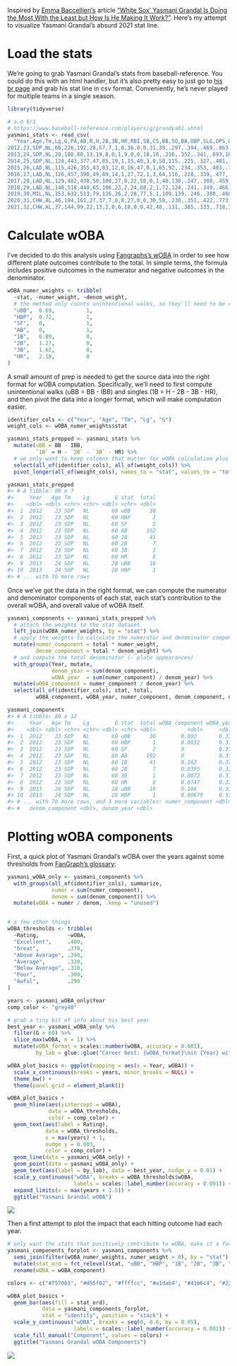 
<!-- README.md is generated from README.Rmd. Please edit that file -->

Inspired by [Emma Baccellieri’s](https://twitter.com/emmabaccellieri)
article [“White Sox’ Yasmani Grandal Is Doing the Most With the Least
but How Is He Making It
Work?”](https://www.si.com/mlb/2021/06/02/yasmani-grandal-the-opener).
Here’s my attempt to visualize Yasmani Grandal’s absurd 2021 stat line.

# Load the stats

We’re going to grab Yasmani Grandal’s stats from baseball-reference. You
could do this with an html handler, but it’s also pretty easy to just go
to [his br
page](https://www.baseball-reference.com/players/g/grandya01.shtml) and
grab his stat line in csv format. Conveniently, he’s never played for
multiple teams in a single season.

``` r
library(tidyverse)

# a.o 6/1
# https://www.baseball-reference.com/players/g/grandya01.shtml
yasmani_stats <- read_csv(
  "Year,Age,Tm,Lg,G,PA,AB,R,H,2B,3B,HR,RBI,SB,CS,BB,SO,BA,OBP,SLG,OPS,OPS+,TB,GDP,HBP,SH,SF,IBB,Pos,Awards
2012,23,SDP,NL,60,226,192,28,57,7,1,8,36,0,0,31,39,.297,.394,.469,.863,143,90,8,1,0,2,1,2/H,
2013,24,SDP,NL,28,108,88,13,19,8,0,1,9,0,0,18,18,.216,.352,.341,.693,102,30,1,1,0,1,2,2/H3,
2014,25,SDP,NL,128,443,377,47,85,19,1,15,49,3,0,58,115,.225,.327,.401,.728,111,151,7,2,0,6,1,23H/D,
2015,26,LAD,NL,115,426,355,43,83,12,0,16,47,0,1,65,92,.234,.353,.403,.756,112,143,16,2,1,3,1,2H/3,AS
2016,27,LAD,NL,126,457,390,49,89,14,1,27,72,1,3,64,116,.228,.339,.477,.816,118,186,11,2,0,1,1,*2H/3,MVP-22
2017,28,LAD,NL,129,482,438,50,108,27,0,22,58,0,1,40,130,.247,.308,.459,.767,101,201,10,0,1,3,0,*2H,
2018,29,LAD,NL,140,518,440,65,106,23,2,24,68,2,1,72,124,.241,.349,.466,.815,121,205,12,3,0,3,1,*2H/3,
2019,30,MIL,NL,153,632,513,79,126,26,2,28,77,5,1,109,139,.246,.380,.468,.848,119,240,16,5,0,5,2,*23/HD,ASMVP-15
2020,31,CHW,AL,46,194,161,27,37,7,0,8,27,0,0,30,58,.230,.351,.422,.773,112,68,4,1,0,2,0,2/D3H,
2021,32,CHW,AL,37,144,99,22,13,2,0,6,18,0,0,42,40,.131,.385,.333,.718,107,33,6,0,1,2,0,*2/3H,")
```

# Calculate wOBA

I’ve decided to do this analysis using [Fangraphs’s
wOBA](https://library.fangraphs.com/offense/woba/) in order to see how
different plate outcomes contribute to the total. In simple terms, the
formula includes positive outcomes in the numerator and negative
outcomes in the denominator.

``` r
wOBA_numer_weights <- tribble(
  ~stat, ~numer_weight, ~denom_weight,
  # the method only counts unintentional walks, so they'll need to be extracted first
  "uBB",  0.69,          1,
  "HBP",  0.72,          1,
  "SF",   0,             1,
  "AB",   0,             1,
  "1B",   0.89,          0,
  "2B",   1.27,          0,
  "3B",   1.62,          0,
  "HR",   2.10,          0
)
```

A small amount of prep is needed to get the source data into the right
format for wOBA computation. Specifically, we’ll need to first compute
unintentional walks (uBB = BB - IBB) and singles (1B = H - 2B - 3B -
HR), and then pivot the data into a longer format, which will make
computation easier.

``` r
identifier_cols <- c("Year", "Age", "Tm", "Lg", "G")
weight_cols <- wOBA_numer_weights$stat

yasmani_stats_prepped <- yasmani_stats %>% 
  mutate(uBB = BB - IBB,
         `1B` = H - `2B` - `3B` - HR) %>% 
  # we only want to keep columns that matter for wOBA calculation plus a few identifiers
  select(all_of(identifier_cols), all_of(weight_cols)) %>% 
  pivot_longer(all_of(weight_cols), names_to = "stat", values_to = "total")

yasmani_stats_prepped
#> # A tibble: 80 x 7
#>     Year   Age Tm    Lg        G stat  total
#>    <dbl> <dbl> <chr> <chr> <dbl> <chr> <dbl>
#>  1  2012    23 SDP   NL       60 uBB      30
#>  2  2012    23 SDP   NL       60 HBP       1
#>  3  2012    23 SDP   NL       60 SF        2
#>  4  2012    23 SDP   NL       60 AB      192
#>  5  2012    23 SDP   NL       60 1B       41
#>  6  2012    23 SDP   NL       60 2B        7
#>  7  2012    23 SDP   NL       60 3B        1
#>  8  2012    23 SDP   NL       60 HR        8
#>  9  2013    24 SDP   NL       28 uBB      16
#> 10  2013    24 SDP   NL       28 HBP       1
#> # ... with 70 more rows
```

Once we’ve got the data in the right format, we can compute the
numerator and denominator components of each stat, each stat’s
contribution to the overall wOBA, and overall value of wOBA itself.

``` r
yasmani_components <- yasmani_stats_prepped %>% 
  # attach the weights to the stat dataset
  left_join(wOBA_numer_weights, by = "stat") %>% 
  # apply the weights to calculate the numerator and denominator component of each outcome
  mutate(numer_component = total * numer_weight,
         denom_component = total * denom_weight) %>% 
  # and compute the total denominator (~ plate appearances)
  with_groups(Year, mutate, 
              denom_year = sum(denom_component),
              wOBA_year  = sum(numer_component) / denom_year) %>% 
  mutate(wOBA_component = numer_component / denom_year) %>% 
  select(all_of(identifier_cols), stat, total, 
         wOBA_component, wOBA_year, numer_component, denom_component, denom_year)

yasmani_components
#> # A tibble: 80 x 12
#>     Year   Age Tm    Lg        G stat  total wOBA_component wOBA_year
#>    <dbl> <dbl> <chr> <chr> <dbl> <chr> <dbl>          <dbl>     <dbl>
#>  1  2012    23 SDP   NL       60 uBB      30        0.092       0.379
#>  2  2012    23 SDP   NL       60 HBP       1        0.0032      0.379
#>  3  2012    23 SDP   NL       60 SF        2        0           0.379
#>  4  2012    23 SDP   NL       60 AB      192        0           0.379
#>  5  2012    23 SDP   NL       60 1B       41        0.162       0.379
#>  6  2012    23 SDP   NL       60 2B        7        0.0395      0.379
#>  7  2012    23 SDP   NL       60 3B        1        0.0072      0.379
#>  8  2012    23 SDP   NL       60 HR        8        0.0747      0.379
#>  9  2013    24 SDP   NL       28 uBB      16        0.104       0.311
#> 10  2013    24 SDP   NL       28 HBP       1        0.00679     0.311
#> # ... with 70 more rows, and 3 more variables: numer_component <dbl>,
#> #   denom_component <dbl>, denom_year <dbl>
```

# Plotting wOBA components

First, a quick plot of Yasmani Grandal’s wOBA over the years against
some thresholds from [FanGraph’s
glossary](https://library.fangraphs.com/offense/woba/):

``` r
yasmani_wOBA_only <- yasmani_components %>% 
  with_groups(all_of(identifier_cols), summarize,
              numer = sum(numer_component),
              denom = sum(denom_component)) %>% 
  mutate(wOBA = numer / denom, .keep = "unused")


# a few other things
wOBA_thresholds <- tribble(
  ~Rating,         ~wOBA,
  "Excellent",     .400,
  "Great",         .370,
  "Above Average", .340,
  "Average",       .320,
  "Below Average", .310,
  "Poor",          .300,
  "Awful",         .290
)

years <- yasmani_wOBA_only$Year
comp_color <- "grey40"

# grab a tiny bit of info about his best year
best_year <- yasmani_wOBA_only %>% 
  filter(G > 60) %>% 
  slice_max(wOBA, n = 1) %>% 
  mutate(wOBA_format = scales::number(wOBA, accuracy = 0.001),
         by_lab = glue::glue("Career best: {wOBA_format}\nin {Year} with {Tm}"))

wOBA_plot_basics <- ggplot(mapping = aes(x = Year, wOBA)) +
  scale_x_continuous(breaks = years, minor_breaks = NULL) +
  theme_bw() +
  theme(panel.grid = element_blank())

wOBA_plot_basics +
  geom_hline(aes(yintercept = wOBA), 
             data = wOBA_thresholds, 
             color = comp_color) +
  geom_text(aes(label = Rating), 
            data = wOBA_thresholds, 
            x = max(years) + 1, 
            nudge_y = 0.003,
            color = comp_color) +
  geom_line(data = yasmani_wOBA_only) +
  geom_point(data = yasmani_wOBA_only) +
  geom_text(aes(label = by_lab), data = best_year, nudge_y = 0.01) +
  scale_y_continuous("wOBA", breaks = wOBA_thresholds$wOBA,
                     labels = scales::label_number(accuracy = 0.001)) +
  expand_limits(x = max(years + 1.5)) +
  ggtitle("Yasmani Grandal wOBA")
```

![](README_files/figure-gfm/wOBA%20plot-1.png)<!-- -->

Then a first attempt to plot the impact that each hitting outcome had
each year.

``` r
# only want the stats that positively contribute to wOBA, make it a factor
yasmani_components_forplot <- yasmani_components %>% 
  semi_join(filter(wOBA_numer_weights, numer_weight > 0), by = "stat") %>% 
  mutate(stat_ord = fct_relevel(stat, "uBB", "HBP", "1B", "2B", "3B", "HR")) %>% 
  rename(wOBA = wOBA_component)

colors <- c("#7570b3", "#d95f02", "#ffffcc", "#a1dab4", "#41b6c4", "#225ea8")

wOBA_plot_basics +
  geom_bar(aes(fill = stat_ord),
           data = yasmani_components_forplot,
           stat = "identity", position = "stack") +
  scale_y_continuous("wOBA", breaks = seq(0, 0.6, by = 0.05),
                     labels = scales::label_number(accuracy = 0.001)) +
  scale_fill_manual("Component", values = colors) +
  ggtitle("Yasmani Grandal wOBA Components")
```

![](README_files/figure-gfm/components%20plot-1.png)<!-- -->

